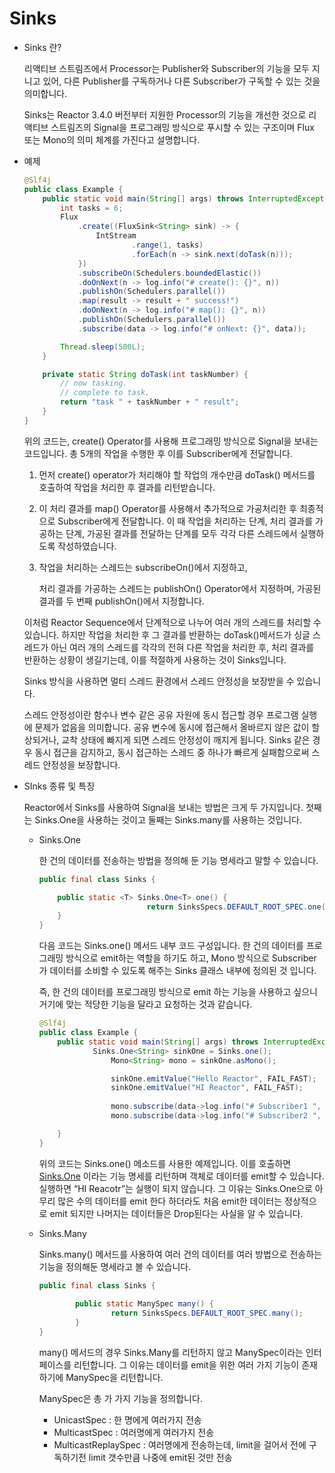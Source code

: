 # Sinks

- Sinks 란?
    
    리액티브 스트림즈에서 Processor는 Publisher와 Subscriber의 기능을 모두 지니고 있어, 다른 Publisher를 구독하거나 다른 Subscriber가 구독할 수 있는 것을 의미합니다.
    
    Sinks는 Reactor 3.4.0 버전부터 지원한 Processor의 기능을 개선한 것으로 리액티브 스트림즈의 Signal을 프로그래밍 방식으로 푸시할 수 있는 구조이며 Flux 또는 Mono의 의미 체계를 가진다고 설명합니다.
    
- 예제
    
    ```java
    @Slf4j
    public class Example {
        public static void main(String[] args) throws InterruptedException {
            int tasks = 6;
            Flux
                .create((FluxSink<String> sink) -> {
                    IntStream
                            .range(1, tasks)
                            .forEach(n -> sink.next(doTask(n)));
                })
                .subscribeOn(Schedulers.boundedElastic())
                .doOnNext(n -> log.info("# create(): {}", n))
                .publishOn(Schedulers.parallel())
                .map(result -> result + " success!")
                .doOnNext(n -> log.info("# map(): {}", n))
                .publishOn(Schedulers.parallel())
                .subscribe(data -> log.info("# onNext: {}", data));
    
            Thread.sleep(500L);
        }
    
        private static String doTask(int taskNumber) {
            // now tasking.
            // complete to task.
            return "task " + taskNumber + " result";
        }
    }
    ```
    
    위의 코드는, create() Operator를 사용해 프로그래밍 방식으로 Signal을 보내는 코드입니다. 총 5개의 작업을 수행한 후 이를 Subscriber에게 전달합니다.
    
    1. 먼저 create() operator가 처리해야 할 작업의 개수만큼 doTask() 메서드를 호출하여 작업을 처리한 후 결과를 리턴받습니다.
    2. 이 처리 결과를 map() Operator를 사용해서 추가적으로 가공처리한 후 최종적으로 Subscriber에게 전달합니다. 이 때 작업을 처리하는 단계, 처리 결과를 가공하는 단계, 가공된 결과를 전달하는 단계를 모두 각각 다른 스레드에서 실행하도록 작성하였습니다.
    3. 작업을 처리하는 스레드는 subscribeOn()에서 지정하고,
        
        처리 결과를 가공하는 스레드는 publishOn() Operator에서 지정하며, 가공된 결과를 두 번째 publishOn()에서 지정합니다.
        
    
    이처럼 Reactor Sequence에서 단계적으로 나누어 여러 개의 스레드를 처리할 수 있습니다. 하지만 작업을 처리한 후 그 결과를 반환하는 doTask()메서드가 싱글 스레드가 아닌 여러 개의 스레드를 각각의 전혀 다른 작업을 처리한 후, 처리 결과를 반환하는 상황이 생길기는데, 이를  적절하게 사용하는 것이 Sinks입니다.
    
    Sinks 방식을 사용하면 멀티 스레드 환경에서 스레드 안정성을 보장받을 수 있습니다.
    
    스레드 안정성이란 함수나 변수 같은 공유 자원에 동시 접근할 경우 프로그램 실행에 문제가 없음을 의미합니다. 공유 변수에 동시에 접근해서 올바르지 않은 값이 할상되거나, 교착 상태에 빠지게 되면 스레드 안정성이 깨지게 됩니다. Sinks 같은 경우 동시 접근을 감지하고, 동시 접근하는 스레드 중 하나가 빠르게 실패함으로써 스레드 안정성을 보장합니다.
    
- SInks 종류 및 특징
    
    Reactor에서 Sinks를 사용하여 Signal을 보내는 방법은 크게 두 가지입니다. 첫째는 Sinks.One을 사용하는 것이고 둘째는 Sinks.many를 사용하는 것입니다.
    
    - Sinks.One
        
        한 건의 데이터를 전송하는 방법을 정의해 둔 기능 명세라고 말할 수 있습니다.
        
        ```java
        public final class Sinks {
        
        	public static <T> Sinks.One<T> one() {
        						return SinksSpecs.DEFAULT_ROOT_SPEC.one();
        	}
        }
        ```
        
        다음 코드는 Sinks.one() 메서드 내부 코드 구성입니다. 한 건의 데이터를 프로그래밍 방식으로 emit하는 역할을 하기도 하고, Mono 방식으로 Subscriber가 데이터를 소비할 수 있도록 해주는 Sinks 클래스 내부에 정의된 것 입니다.
        
        즉, 한 건의 데이터를 프로그래밍 방식으로 emit 하는 기능을 사용하고 싶으니 거기에 맞는 적당한 기능을 달라고 요청하는 것과 같습니다.
        
        ```java
        @Slf4j
        public class Example {
            public static void main(String[] args) throws InterruptedException {
        		    Sinks.One<String> sinkOne = Sinks.one();
        				Mono<String> mono = sinkOne.asMono();
        
        				sinkOne.emitValue("Hello Reactor", FAIL_FAST);  
        				sinkOne.emitValue("HI Reactor", FAIL_FAST);   
        	 
        				mono.subscribe(data->log.info("# Subscriber1 ", data));
        				mono.subscribe(data->log.info("# Subscriber2 ", data));
        
            }
        }
        
        ```
        
        위의 코드는 Sinks.one() 메소드를 사용한 예제입니다. 이를 호출하면 [Sinks.One](http://Sinks.One) 이라는 기능 명세를 리턴하며 객체로 데이터를 emit할 수 있습니다. 실행하면 “HI Reacotr”는 실행이 되지 않습니다. 그 이유는 Sinks.One으로 아무리 많은 수의 데이터를 emit 한다 하더라도 처음 emit한 데이터는 정상적으로 emit 되지만 나머지는 데이터들은 Drop된다는 사실을 알 수 있습니다.
        
    - Sinks.Many
        
        Sinks.many() 메서드를 사용하여 여러 건의 데이터를 여러 방법으로 전송하는 기능을 정의해둔 명세라고 볼 수 있습니다.
        
        ```java
        public final class Sinks {
        		
        		public static ManySpec many() {
        				return SinksSpecs.DEFAULT_ROOT_SPEC.many();
        		}
        }
        ```
        
        many() 메서드의 경우 Sinks.Many를 리턴하지 않고 ManySpec이라는 인터페이스를 리턴합니다. 그 이유는 데이터를 emit을 위한 여러 가지 기능이 존재하기에 ManySpec을 리턴합니다.
        
        ManySpec은 총 가 가지 기능을 정의합니다.
        
        - UnicastSpec : 한 명에게 여러가지 전송
        - MulticastSpec : 여러명에게 여러가지 전송
        - MulticastReplaySpec : 여러명에게 전송하는데, limit을 걸어서 전에 구독하기전 limit 갯수만큼 나중에 emit된 것만 전송